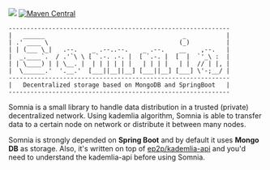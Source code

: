 [![](https://jitpack.io/v/ep2p/somnia.svg)](https://jitpack.io/#ep2p/somnia)
[![Maven Central](https://maven-badges.herokuapp.com/maven-central/io.ep2p/somnia/badge.png)](https://maven-badges.herokuapp.com/maven-central/io.ep2p/somnia)

```
-------------------------------------------------------------
|   ______                                      _           |
| .' ____ \                                    (_)          |
| | (___ \_|   .--.    _ .--..--.    _ .--.    __    ,--.   |
|  _.____`.  / .'`\ \ [ `.-. .-. |  [ `.-. |  [  |  `'_\ :  |
| | \____) | | \__. |  | | | | | |   | | | |   | |  // | |, |
|  \______.'  '.__.'  [___||__||__] [___||__] [___] \'-;__/ |
-------------------------------------------------------------
|   Decentralized storage based on MongoDB and SpringBoot   |
-------------------------------------------------------------
```

Somnia is a small library to handle data distribution in a trusted (private) decentralized network. Using kademlia algorithm, Somnia is able to transfer data to a certain node on network or distribute it between many nodes.

Somnia is strongly depended on **Spring Boot** and by default it uses **Mongo DB** as storage. Also, it's written on top of [ep2p/kademlia-api](https://github.com/ep2p/kademlia-api) and you'd need to understand the kademlia-api before using Somnia.

